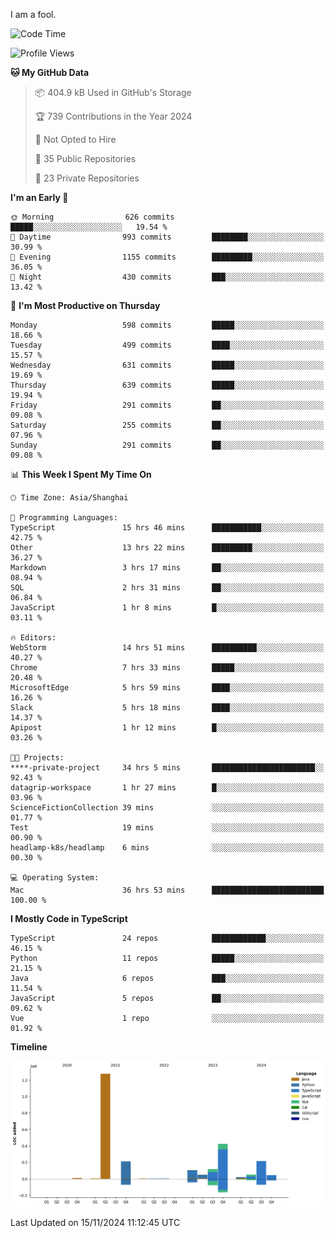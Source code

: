 I am a fool.

<!--START_SECTION:waka-->
![Code Time](http://img.shields.io/badge/Code%20Time-2%2C100%20hrs%2033%20mins-blue)

![Profile Views](http://img.shields.io/badge/Profile%20Views-1-blue)

**🐱 My GitHub Data** 

> 📦 404.9 kB Used in GitHub's Storage 
 > 
> 🏆 739 Contributions in the Year 2024
 > 
> 🚫 Not Opted to Hire
 > 
> 📜 35 Public Repositories 
 > 
> 🔑 23 Private Repositories 
 > 
**I'm an Early 🐤** 

```text
🌞 Morning                626 commits         █████░░░░░░░░░░░░░░░░░░░░   19.54 % 
🌆 Daytime                993 commits         ████████░░░░░░░░░░░░░░░░░   30.99 % 
🌃 Evening                1155 commits        █████████░░░░░░░░░░░░░░░░   36.05 % 
🌙 Night                  430 commits         ███░░░░░░░░░░░░░░░░░░░░░░   13.42 % 
```
📅 **I'm Most Productive on Thursday** 

```text
Monday                   598 commits         █████░░░░░░░░░░░░░░░░░░░░   18.66 % 
Tuesday                  499 commits         ████░░░░░░░░░░░░░░░░░░░░░   15.57 % 
Wednesday                631 commits         █████░░░░░░░░░░░░░░░░░░░░   19.69 % 
Thursday                 639 commits         █████░░░░░░░░░░░░░░░░░░░░   19.94 % 
Friday                   291 commits         ██░░░░░░░░░░░░░░░░░░░░░░░   09.08 % 
Saturday                 255 commits         ██░░░░░░░░░░░░░░░░░░░░░░░   07.96 % 
Sunday                   291 commits         ██░░░░░░░░░░░░░░░░░░░░░░░   09.08 % 
```


📊 **This Week I Spent My Time On** 

```text
🕑︎ Time Zone: Asia/Shanghai

💬 Programming Languages: 
TypeScript               15 hrs 46 mins      ███████████░░░░░░░░░░░░░░   42.75 % 
Other                    13 hrs 22 mins      █████████░░░░░░░░░░░░░░░░   36.27 % 
Markdown                 3 hrs 17 mins       ██░░░░░░░░░░░░░░░░░░░░░░░   08.94 % 
SQL                      2 hrs 31 mins       ██░░░░░░░░░░░░░░░░░░░░░░░   06.84 % 
JavaScript               1 hr 8 mins         █░░░░░░░░░░░░░░░░░░░░░░░░   03.11 % 

🔥 Editors: 
WebStorm                 14 hrs 51 mins      ██████████░░░░░░░░░░░░░░░   40.27 % 
Chrome                   7 hrs 33 mins       █████░░░░░░░░░░░░░░░░░░░░   20.48 % 
MicrosoftEdge            5 hrs 59 mins       ████░░░░░░░░░░░░░░░░░░░░░   16.26 % 
Slack                    5 hrs 18 mins       ████░░░░░░░░░░░░░░░░░░░░░   14.37 % 
Apipost                  1 hr 12 mins        █░░░░░░░░░░░░░░░░░░░░░░░░   03.26 % 

🐱‍💻 Projects: 
****-private-project     34 hrs 5 mins       ███████████████████████░░   92.43 % 
datagrip-workspace       1 hr 27 mins        █░░░░░░░░░░░░░░░░░░░░░░░░   03.96 % 
ScienceFictionCollection 39 mins             ░░░░░░░░░░░░░░░░░░░░░░░░░   01.77 % 
Test                     19 mins             ░░░░░░░░░░░░░░░░░░░░░░░░░   00.90 % 
headlamp-k8s/headlamp    6 mins              ░░░░░░░░░░░░░░░░░░░░░░░░░   00.30 % 

💻 Operating System: 
Mac                      36 hrs 53 mins      █████████████████████████   100.00 % 
```

**I Mostly Code in TypeScript** 

```text
TypeScript               24 repos            ████████████░░░░░░░░░░░░░   46.15 % 
Python                   11 repos            █████░░░░░░░░░░░░░░░░░░░░   21.15 % 
Java                     6 repos             ███░░░░░░░░░░░░░░░░░░░░░░   11.54 % 
JavaScript               5 repos             ██░░░░░░░░░░░░░░░░░░░░░░░   09.62 % 
Vue                      1 repo              ░░░░░░░░░░░░░░░░░░░░░░░░░   01.92 % 
```



**Timeline**

![Lines of Code chart](https://raw.githubusercontent.com/VeejaLiu/VeejaLiu/master/assets/bar_graph.png)


 Last Updated on 15/11/2024 11:12:45 UTC
<!--END_SECTION:waka-->

